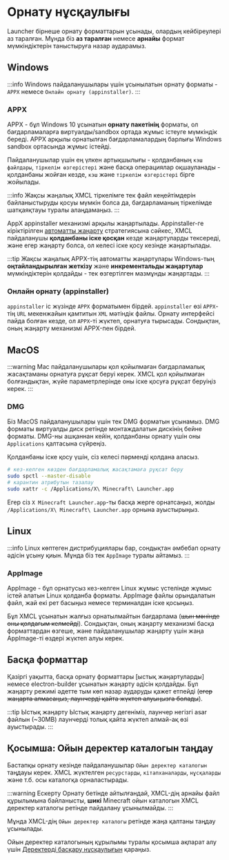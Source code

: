 # Орнату нұсқаулығы

Launcher бірнеше орнату форматтарын ұсынады, олардың кейбіреулері аз таралған. Мұнда біз **аз таралған** немесе **арнайы** формат мүмкіндіктерін таныстыруға назар аударамыз.

## Windows

:::info
Windows пайдаланушылары үшін ұсынылатын орнату форматы - `APPX` немесе `Онлайн орнату (appinstaller)`.
:::

### APPX

APPX - бұл Windows 10 ұсынатын **орнату пакетінің** форматы, ол бағдарламаларға виртуалды/sandbox ортада жұмыс істеуге мүмкіндік береді. APPX арқылы орнатылған бағдарламалардың барлығы Windows sandbox ортасында жұмыс істейді.

Пайдаланушылар үшін ең үлкен артықшылығы - қолданбаның `кэш файлдары`, `тіркелім өзгерістері` және басқа операциялар оқшауланады - қолданбаны жойған кезде, `кэш` және `тіркелім өзгерістері` бірге жойылады.

:::info Жақсы жаңалық
XMCL тіркелімге тек файл кеңейтімдерін байланыстыруды қосуы мүмкін болса да, бағдарламаның тіркелімде шатқаяқтауы туралы алаңдамаңыз.
:::

AppX appinstaller механизмі арқылы жаңартылады. Appinstaller-ге кіріктірілген [автоматты жаңарту](https://learn.microsoft.com/en-us/windows/msix/app-installer/auto-update-and-repair--overview#automatic-updates) стратегиясына сәйкес, XMCL пайдаланушы **қолданбаны іске қосқан** кезде жаңартуларды тексереді, және егер жаңарту болса, ол келесі іске қосу кезінде жаңартылады.

:::tip Жақсы жаңалық
APPX-тің автоматты жаңартулары Windows-тың **оңтайландырылған жеткізу** және **инкрементальды жаңартулар** мүмкіндіктерін қолдайды - тек өзгертілген мазмұнды жаңартады.
:::

### Онлайн орнату (appinstaller)

`appinstaller` іс жүзінде `APPX` форматымен бірдей. `appinstaller` өзі `APPX`-тің `URL` мекенжайын қамтитын `XML` мәтіндік файлы. Орнату интерфейсі пайда болған кезде, ол `APPX`-ті жүктеп, орнатуға тырысады. Сондықтан, оның жаңарту механизмі APPX-пен бірдей.

## MacOS

:::warning
Mac пайдаланушылары қол қойылмаған бағдарламалық жасақтаманы орнатуға рұқсат беруі керек.
XMCL қол қойылмаған болғандықтан, жүйе параметрлерінде оны іске қосуға рұқсат беруіңіз керек.
:::

### DMG

Біз MacOS пайдаланушылары үшін тек DMG форматын ұсынамыз. DMG форматы виртуалды диск ретінде монтаждалатын дискінің бейне форматы. DMG-ны ашқаннан кейін, қолданбаны орнату үшін оны `Applications` қалтасына сүйреңіз.

Қолданбаны іске қосу үшін, сіз келесі пәрменді қолдана аласыз.

```sh
# кез-келген көзден бағдарламалық жасақтамаға рұқсат беру
sudo spctl --master-disable
# карантин атрибутын тазалау
sudo xattr -c /Applications/X\ Minecraft\ Launcher.app
```

Егер сіз `X Minecraft Launcher.app`-ты басқа жерге орнатсаңыз, жолды `/Applications/X\ Minecraft\ Launcher.app` орнына ауыстырыңыз.

## Linux

:::info
Linux көптеген дистрибуциялары бар, сондықтан әмбебап орнату әдісін ұсыну қиын. Мұнда біз тек `AppImage` туралы айтамыз.
:::

### AppImage

AppImage - бұл орнатусыз кез-келген Linux жұмыс үстелінде жұмыс істей алатын Linux қолданба форматы. AppImage файлы орындалатын файл, жай екі рет басыңыз немесе терминалдан іске қосыңыз.

Бұл XMCL ұсынатын жалғыз орнатылмайтын бағдарлама (~~шын мәнінде оны қолдағым келмейді~~). Сондықтан, оның жаңарту механизмі басқа форматтардан өзгеше, және пайдаланушылар жаңарту үшін жаңа AppImage-ті өздері жүктеп алуы керек.

## Басқа форматтар

Қазіргі уақытта, басқа орнату форматтары [ыстық жаңартуларды] немесе electron-builder ұсынатын жаңарту әдісін қолдайды. Бұл жаңарту режимі әдетте тым көп назар аударуды қажет етпейді (~~егер жаңарта алмасаңыз, лаунчерді қайта жүктеп алуыңызға болады~~).

:::tip Ыстық жаңарту
Ыстық жаңарту дегеніміз, лаунчер негізгі asar файлын (~30MB) лаунчерді толық қайта жүктеп алмай-ақ өзі ауыстырады.
:::

## Қосымша: Ойын деректер каталогын таңдау

Бастапқы орнату кезінде пайдаланушылар `Ойын деректер каталогын` таңдауы керек. XMCL жүктелген `ресурстарды`, `кітапханаларды`, `нұсқаларды` және т.б. осы каталогқа орналастырады.

:::warning Ескерту
Орнату бетінде айтылғандай, XMCL-дің арнайы файл құрылымына байланысты, **шикі** Minecraft ойын каталогын XMCL деректер каталогы ретінде пайдалану ұсынылмайды.
:::

Мұнда XMCL-дің `Ойын деректер каталогы` ретінде жаңа қалтаны таңдау ұсынылады.

Ойын деректер каталогының құрылымы туралы қосымша ақпарат алу үшін [Деректерді басқару нұсқаулығын](/kz/guide/manage.md#minecraft-related-data) қараңыз.
